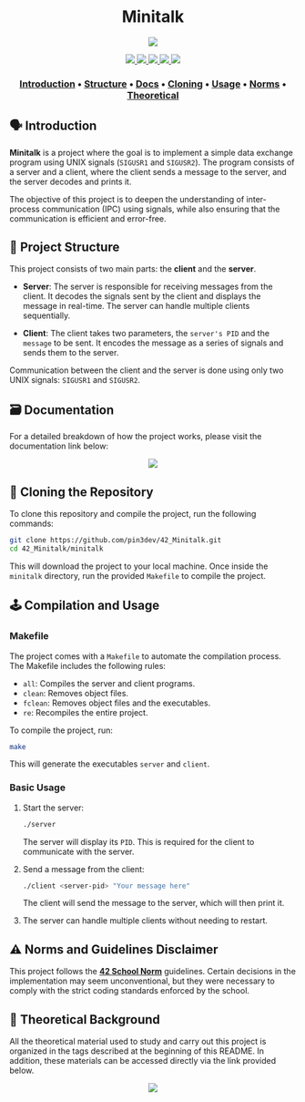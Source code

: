 <h1 align="center">Minitalk</h1>
<p align="center"> 
  <img src="https://img.shields.io/badge/grade-115%2F125-green?style=for-the-badge&logo=42&labelColor=gray"/>
</p>

<p align="center"> 
  <a href="#">
    <img src="https://img.shields.io/badge/Signals-blue?style=for-the-badge"/>
    <img src="https://img.shields.io/badge/Processes-blue?style=for-the-badge"/>
    <img src="https://img.shields.io/badge/Error_Handling-blue?style=for-the-badge"/>
    <img src="https://img.shields.io/badge/Bitwise_operation-blue?style=for-the-badge"/>
    <img src="https://img.shields.io/badge/Binary_shift-blue?style=for-the-badge"/>
  </a>
</p>

<h3>
  <p align="center"> 
    <a href="#introduction">Introduction</a> • 
    <a href="#structure">Structure</a> • 
    <a href="#docs">Docs</a> • 
    <a href="#cloning">Cloning</a> • 
    <a href="#usage">Usage</a> • 
    <a href="#norms">Norms</a> • 
    <a href="#theoretical">Theoretical</a>   
  </p>
</h3>

## 🗣️ Introduction <a id="introduction"></a>

**Minitalk** is a project where the goal is to implement a simple data exchange program using UNIX signals (`SIGUSR1` and `SIGUSR2`). The program consists of a server and a client, where the client sends a message to the server, and the server decodes and prints it.

The objective of this project is to deepen the understanding of inter-process communication (IPC) using signals, while also ensuring that the communication is efficient and error-free.

## 🧬 Project Structure <a id="structure"></a>

This project consists of two main parts: the **client** and the **server**.

- **Server**: The server is responsible for receiving messages from the client. It decodes the signals sent by the client and displays the message in real-time. The server can handle multiple clients sequentially.
  
- **Client**: The client takes two parameters, the `server's PID` and the `message` to be sent. It encodes the message as a series of signals and sends them to the server.

Communication between the client and the server is done using only two UNIX signals: `SIGUSR1` and `SIGUSR2`.

## 🗃️ Documentation <a id="docs"></a>

For a detailed breakdown of how the project works, please visit the documentation link below:

<p align="center"> 
  <a href="https://github.com/pin3dev/42_Minitalk/wiki">
    <img src="https://img.shields.io/badge/Minitalk_Docs-lightgreen?style=for-the-badge"/>
  </a>
</p>

## 🫥 Cloning the Repository <a id="cloning"></a>

To clone this repository and compile the project, run the following commands:

```bash
git clone https://github.com/pin3dev/42_Minitalk.git
cd 42_Minitalk/minitalk
```
This will download the project to your local machine. Once inside the `minitalk` directory, run the provided `Makefile` to compile the project.

## 🕹️ Compilation and Usage <a id="usage"></a>

### Makefile

The project comes with a `Makefile` to automate the compilation process. The Makefile includes the following rules:

- `all`: Compiles the server and client programs.
- `clean`: Removes object files.
- `fclean`: Removes object files and the executables.
- `re`: Recompiles the entire project.

To compile the project, run:
```bash
make
```
This will generate the executables `server` and `client`.

### Basic Usage

1. Start the server:
   ```bash
   ./server
   ```
   The server will display its `PID`. This is required for the client to communicate with the server.

2. Send a message from the client:
   ```bash
   ./client <server-pid> "Your message here"
   ```
   The client will send the message to the server, which will then print it.

3. The server can handle multiple clients without needing to restart.

## ⚠️ Norms and Guidelines Disclaimer <a id="norms"></a>

This project follows the [**42 School Norm**](https://github.com/pin3dev/42_Cursus/blob/b9cd0fe844ddb441d0b3efb98abcee92aee49535/assets/General/norme.en.pdf) guidelines. Certain decisions in the implementation may seem unconventional, but they were necessary to comply with the strict coding standards enforced by the school.

## 📖 Theoretical Background <a id="theoretical"></a>

All the theoretical material used to study and carry out this project is organized in the tags described at the beginning of this README.
In addition, these materials can be accessed directly via the link provided below.  

<p align="center"> 
  <a href="https://github.com/pin3dev/42_Cursus/tree/main/library/#02-Minitalk">
    <img src="https://img.shields.io/badge/Minitalk_Theory-gray?style=for-the-badge"/>
  </a>
</p>


